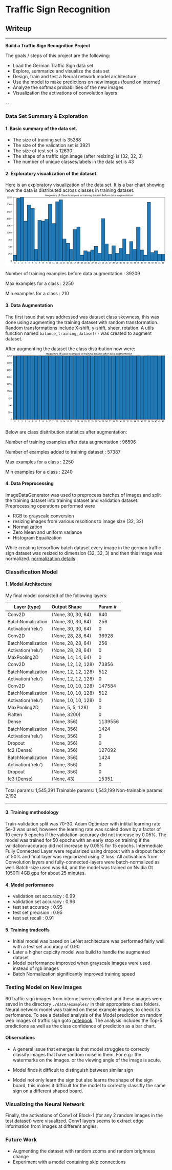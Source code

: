 # **Traffic Sign Recognition** 

## Writeup

---

**Build a Traffic Sign Recognition Project**

The goals / steps of this project are the following:
* Load the German Traffic Sign data set
* Explore, summarize and visualize the data set
* Design, train and test a Neural network model architecture
* Use the model to make predictions on new images (found on internet)
* Analyze the softmax probabilities of the new images
* Visualization the activations of convolution layers 

--

### Data Set Summary & Exploration

#### 1. Basic summary of the data set.

* The size of training set is 35288
* The size of the validation set is 3921
* The size of test set is 12630
* The shape of a traffic sign image (after resizing) is (32, 32, 3)
* The number of unique classes/labels in the data set is 43

#### 2. Exploratory visualization of the dataset.

Here is an exploratory visualization of the data set. It is a bar chart showing how the data is distributed across classes in training dataset.
<img src="/plots/train_ds_dist.png" />

Number of training examples before data augmentation :  39209

Max examples for a class   :  2250

Min examples for a class   :  210

#### 3. Data Augmentation

The first issue that was addressed was dataset class skewness, this was done using augmenting the training dataset with random transformation. Random transformations include X-shift, y-shift, sheer, rotation. A utils function named `balance_training_dataset()` was created to augment dataset.

After augmenting the dataset the class distribution now were:
<img src="/plots/train_ds_dist_after.png" />

Below are class disitribution statistics after augmentation:

Number of training examples after data augmentation :  96596

Number of examples added to training dataset        :  57387

Max examples for a class :  2250

Min examples for a class :  2240

#### 4. Data Preprocessing

ImageDataGenerator was used to preprocess batches of images and split the training dataset into training dataset and validation dataset. Preprocessing operations performed were
- RGB to grayscale conversion
- resizing images from various resoltions to image size (32, 32)
- Normalization
- Zero Mean and uniform variance
- Histogram Equalization



While creating tensorflow batch dataset every image in the german traffic sign dataset was resized to dimension (32, 32, 3) and then this image was normalized. [normalization details](https://github.com/svh2811/Traffic-Sign-Recognition/blob/master/Traffic_Sign_Classifier.ipynb#Normalization)

### Classification Model

#### 1. Model Architecture

My final model consisted of the following layers:

| Layer (type)        | Output Shape          | Param #   
|---                  |:---                   |:---
| Conv2D              | (None, 30, 30, 64)    | 640       
| BatchNomalization   | (None, 30, 30, 64)    | 256       
| Activation('relu')  | (None, 30, 30, 64)    | 0         
| Conv2D              | (None, 28, 28, 64)    | 36928     
| BatchNomalization   | (None, 28, 28, 64)    | 256       
| Activation('relu')  | (None, 28, 28, 64)    | 0         
| MaxPooling2D        | (None, 14, 14, 64)    | 0         
| Conv2D              | (None, 12, 12, 128)   | 73856     
| BatchNomalization   | (None, 12, 12, 128)   | 512       
| Activation('relu')  | (None, 12, 12, 128)   | 0         
| Conv2D              | (None, 10, 10, 128)   | 147584    
| BatchNomalization   | (None, 10, 10, 128)   | 512       
| Activation('relu')  | (None, 10, 10, 128)   | 0         
| MaxPooling2D        | (None, 5, 5, 128)     | 0         
| Flatten             | (None, 3200)          | 0         
| Dense               | (None, 356)           | 1139556   
| BatchNomalization   | (None, 356)           | 1424      
| Activation('relu')  | (None, 356)           | 0         
| Dropout             | (None, 356)           | 0         
| fc2 (Dense)         | (None, 356)           | 127092    
| BatchNomalization   | (None, 356)           | 1424      
| Activation('relu')  | (None, 356)           | 0         
| Dropout             | (None, 356)           | 0         
| fc3 (Dense)         | (None, 43)            | 15351     

Total params: 1,545,391
Trainable params: 1,543,199
Non-trainable params: 2,192
_________________________________________________________________

#### 3. Training methodology

Train-validation split was 70-30. Adam Optimizer with intitial learning rate 5e-3 was used, however the learning rate was scaled down by a factor of 10 every 5 epochs if the validation-accuracy did not increase by 0.05%. The model was trained for 50 epochs with an early stop on training if the validation-accuracy did not increase by 0.05% for 15 epochs. Intermediate Fully Connected Layer were regularized using dropout with a dropout factor of 50% and final layer was regularized using l2 loss. All activations from Convolution layers and fully-connected-layers were batch-normalized as well. Batch-size used was 64, and the model was trained on Nvidia Gt 1050Ti 4GB gpu for about 25 minutes.

#### 4. Model performance

* validation set accuracy : 0.99 
* validation set accuracy : 0.96 
* test set accuracy : 0.95
* test set precision : 0.95
* test set recall : 0.91

#### 5. Training tradeoffs
- Initial model was based on LeNet architecture was performed fairly well with a test set accuracy of 0.90
- Later a higher capicity model was build to handle the augmented dataset
- Model performance improved when grayscale images were used instead of rgb images
- Batch Normalization significantly improved training speed

### Testing Model on New Images

60 traffic sign images from internet were collected and these images were saved in the directory `./data/examples/` in their appropriate class folders. Neural network model was trained on these example images, to check its perfomance. To see a detailed analysis of the Model prediction on random web images of traffic sign goto [notebook](https://github.com/svh2811/Traffic-Sign-Recognition/blob/master/Traffic_Sign_Classifier.ipynb). The analysis includes the Top-5 predictions as well as the class confidence of prediction as a bar chart.

#### Observations

 - A general issue that emerges is that model struggles to correctly classify images that have random noise in them. For e.g.: the watermarks on the images. or the viewing angle of the image is acute.

- Model finds it difficult to distinguish between similar sign

- Model not only learn the sign but also learns the shape of the sign board, this makes it difficult for the model to correctly classifly the same sign on a different shaped board.

### Visualizing the Neural Network

Finally, the activations of Conv1 of Block-1 (for any 2 random images in the test dataset) were visualized. Conv1 layers seems to extract edge information from images at different angles.

### Future Work

- Augmenting the dataset with random zooms and random brighness change
- Experiment with a model containing skip connections
